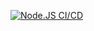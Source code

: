 [![Node.JS CI/CD](https://github.com/Kasper-Schmidt/API-tests/actions/workflows/main.yml/badge.svg)](https://github.com/Kasper-Schmidt/API-tests/actions/workflows/main.yml)
